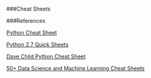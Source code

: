 ###Cheat Sheets

###References

[Python Cheat Sheet](https://s3.amazonaws.com/michael-kennedy/downloads/DM/python_cheat_sheet.pdf)

[Python 2.7 Quick Sheets](http://www.astro.up.pt/~sousasag/Python_For_Astronomers/Python_qr.pdf)

[Dave Child Python Cheat Sheet](http://www.cheatography.com/davechild/cheat-sheets/python/pdf/)

[50+ Data Science and Machine Learning Cheat Sheets](http://www.kdnuggets.com/2015/07/good-data-science-machine-learning-cheat-sheets.html)
